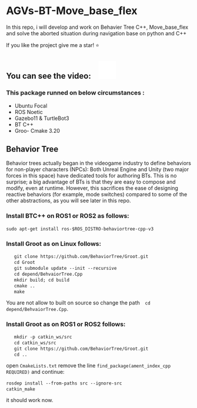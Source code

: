 # AGVs-BT-Move_base_flex
In this repo, i will develop and work on Behavier Tree C++, Move_base_flex and solve the aborted situation during navigation base on python and C++

If you like the project give me a star! :star: 

You can see the video: &nbsp;&nbsp;
[![website](./img/youtube-dark.svg)](https://www.youtube.com/channel/UCyRBig4xgAdaRdIz14Xymrg)
&nbsp;&nbsp;
---

### This package runned on below circumstances :
- Ubuntu Focal
- ROS Noetic 
- Gazebo11 & TurtleBot3
- BT C++
- Groo- Cmake 3.20


## Behavior Tree 
Behavior trees actually began in the videogame industry to define behaviors for non-player characters (NPCs): Both Unreal Engine and Unity (two major forces in this space) have dedicated tools for authoring BTs. This is no surprise; a big advantage of BTs is that they are easy to compose and modify, even at runtime. However, this sacrifices the ease of designing reactive behaviors (for example, mode switches) compared to some of the other abstractions, as you will see later in this repo.
### Install BTC++ on ROS1 or ROS2 as follows:
``` 
sudo apt-get install ros-$ROS_DISTRO-behaviortree-cpp-v3 
```
### Install Groot as on Linux follows:
```
   git clone https://github.com/BehaviorTree/Groot.git
   cd Groot
   git submodule update --init --recursive
   cd depend/BehvaiorTree.Cpp
   mkdir build; cd build
   cmake ..
   make
```
You are not allow to built on source so change the path`  cd depend/BehvaiorTree.Cpp`.
### Install Groot as on ROS1 or ROS2 follows:
```
   mkdir -p catkin_ws/src
   cd catkin_ws/src
   git clone https://github.com/BehaviorTree/Groot.git
   cd ..
   ```
   open `CmakeLists.txt` remove the line `find_package(ament_index_cpp REQUIRED)` and continue:
   ```
   rosdep install --from-paths src --ignore-src
   catkin_make  
   ```
   it should work now.
